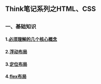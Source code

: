 ## Think笔记系列之HTML、CSS

## 

### 一、基础知识

#### 1.[必须理解的几个核心概念](./doc/必须理解的几个核心概念.md)

#### 2.[浮动布局](./doc/浮动布局.md)

#### 3.[定位布局](./doc/定位布局.md)

#### 4.[flex布局](./doc/flex布局.md)











